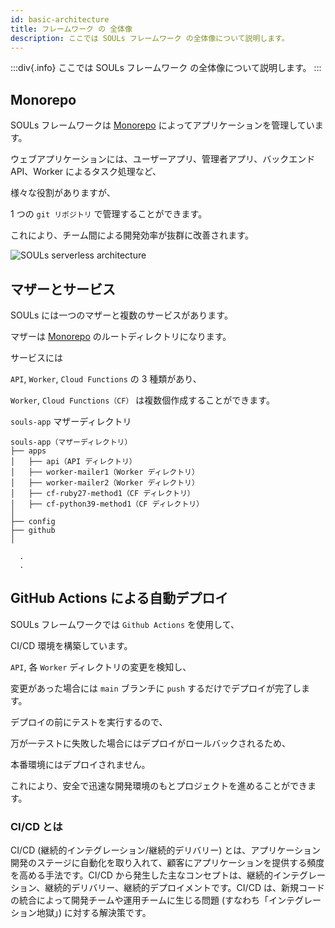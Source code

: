 ```yaml
---
id: basic-architecture
title: フレームワーク の 全体像
description: ここでは SOULs フレームワーク の全体像について説明します。
---
```


:::div{.info}
ここでは SOULs フレームワーク の全体像について説明します。
:::

## Monorepo

SOULs フレームワークは [Monorepo](https://en.wikipedia.org/wiki/Monorepo) によってアプリケーションを管理しています。

ウェブアプリケーションには、ユーザーアプリ、管理者アプリ、バックエンド API、Worker によるタスク処理など、

様々な役割がありますが、

1 つの `git リポジトリ` で管理することができます。

これにより、チーム間による開発効率が抜群に改善されます。

![SOULs serverless architecture](/imgs/docs/SOULs-architecture-tutorial.jpg)

## マザーとサービス

SOULs には一つのマザーと複数のサービスがあります。

マザーは [Monorepo](https://en.wikipedia.org/wiki/Monorepo) のルートディレクトリになります。

サービスには

`API`, `Worker`, `Cloud Functions` の 3 種類があり、

`Worker`, `Cloud Functions（CF）` は複数個作成することができます。

`souls-app` マザーディレクトリ

```
souls-app（マザーディレクトリ）
├── apps
│   ├── api（API ディレクトリ）
│   ├── worker-mailer1（Worker ディレクトリ）
│   ├── worker-mailer2（Worker ディレクトリ）
│   ├── cf-ruby27-method1（CF ディレクトリ）
│   ├── cf-python39-method1（CF ディレクトリ）
│
├── config
├── github
│

  .
  .
```

## GitHub Actions による自動デプロイ

SOULs フレームワークでは `Github Actions` を使用して、

CI/CD 環境を構築しています。

`API`, 各 `Worker` ディレクトリの変更を検知し、

変更があった場合には `main` ブランチに `push` するだけでデプロイが完了します。

デプロイの前にテストを実行するので、

万が一テストに失敗した場合にはデプロイがロールバックされるため、

本番環境にはデプロイされません。

これにより、安全で迅速な開発環境のもとプロジェクトを進めることができます。

### CI/CD とは

CI/CD (継続的インテグレーション/継続的デリバリー) とは、アプリケーション開発のステージに自動化を取り入れて、顧客にアプリケーションを提供する頻度を高める手法です。CI/CD から発生した主なコンセプトは、継続的インテグレーション、継続的デリバリー、継続的デプロイメントです。CI/CD は、新規コードの統合によって開発チームや運用チームに生じる問題 (すなわち「インテグレーション地獄」) に対する解決策です。
